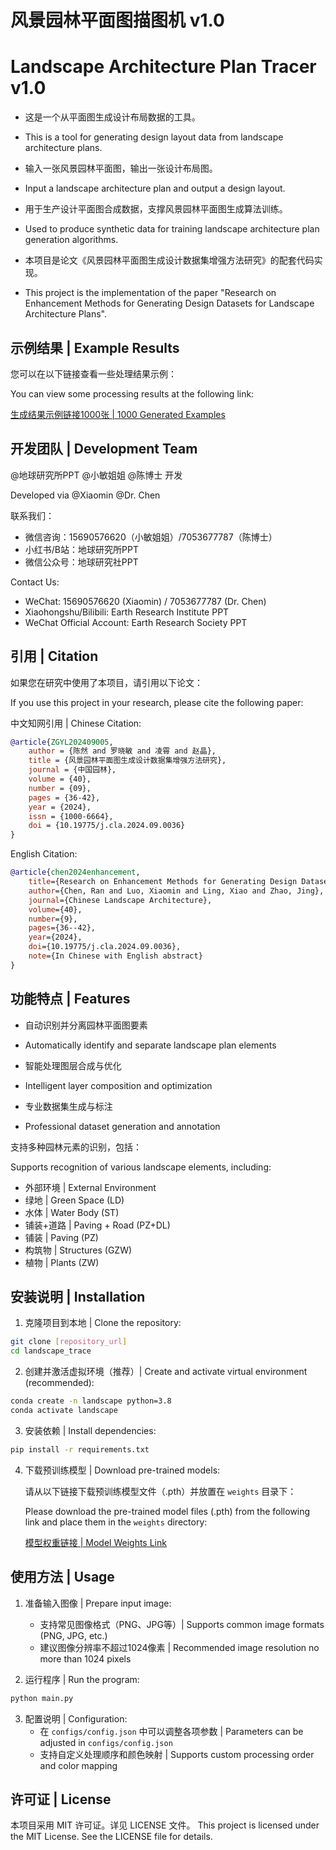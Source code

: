 # 风景园林平面图描图机 v1.0
# Landscape Architecture Plan Tracer v1.0

- 这是一个从平面图生成设计布局数据的工具。
- This is a tool for generating design layout data from landscape architecture plans.

- 输入一张风景园林平面图，输出一张设计布局图。
- Input a landscape architecture plan and output a design layout.

- 用于生产设计平面图合成数据，支撑风景园林平面图生成算法训练。
- Used to produce synthetic data for training landscape architecture plan generation algorithms.

- 本项目是论文《风景园林平面图生成设计数据集增强方法研究》的配套代码实现。
- This project is the implementation of the paper "Research on Enhancement Methods for Generating Design Datasets for Landscape Architecture Plans".

## 示例结果 | Example Results

您可以在以下链接查看一些处理结果示例：

You can view some processing results at the following link:

[生成结果示例链接1000张 | 1000 Generated Examples](https://cloud.tsinghua.edu.cn/d/e7fd019a7b2444e0add0/)

## 开发团队 | Development Team

@地球研究所PPT @小敏姐姐 @陈博士 开发

Developed via @Xiaomin @Dr. Chen

联系我们：
- 微信咨询：15690576620（小敏姐姐）/7053677787（陈博士）
- 小红书/B站：地球研究所PPT
- 微信公众号：地球研究社PPT

Contact Us:
- WeChat: 15690576620 (Xiaomin) / 7053677787 (Dr. Chen)
- Xiaohongshu/Bilibili: Earth Research Institute PPT
- WeChat Official Account: Earth Research Society PPT

## 引用 | Citation

如果您在研究中使用了本项目，请引用以下论文：

If you use this project in your research, please cite the following paper:

中文知网引用 | Chinese Citation:
```bibtex
@article{ZGYL202409005,
    author = {陈然 and 罗晓敏 and 凌霄 and 赵晶},
    title = {风景园林平面图生成设计数据集增强方法研究},
    journal = {中国园林},
    volume = {40},
    number = {09},
    pages = {36-42},
    year = {2024},
    issn = {1000-6664},
    doi = {10.19775/j.cla.2024.09.0036}
}
```

English Citation:
```bibtex
@article{chen2024enhancement,
    title={Research on Enhancement Methods for Generating Design Datasets for Landscape Architecture Plans},
    author={Chen, Ran and Luo, Xiaomin and Ling, Xiao and Zhao, Jing},
    journal={Chinese Landscape Architecture},
    volume={40},
    number={9},
    pages={36--42},
    year={2024},
    doi={10.19775/j.cla.2024.09.0036},
    note={In Chinese with English abstract}
}
```

## 功能特点 | Features

- 自动识别并分离园林平面图要素
- Automatically identify and separate landscape plan elements

- 智能处理图层合成与优化
- Intelligent layer composition and optimization

- 专业数据集生成与标注
- Professional dataset generation and annotation

支持多种园林元素的识别，包括：

Supports recognition of various landscape elements, including:
  - 外部环境 | External Environment
  - 绿地 | Green Space (LD)
  - 水体 | Water Body (ST)
  - 铺装+道路 | Paving + Road (PZ+DL)
  - 铺装 | Paving (PZ)
  - 构筑物 | Structures (GZW)
  - 植物 | Plants (ZW)

## 安装说明 | Installation

1. 克隆项目到本地 | Clone the repository:
```bash
git clone [repository_url]
cd landscape_trace
```

2. 创建并激活虚拟环境（推荐）| Create and activate virtual environment (recommended):
```bash
conda create -n landscape python=3.8
conda activate landscape
```

3. 安装依赖 | Install dependencies:
```bash
pip install -r requirements.txt
```

4. 下载预训练模型 | Download pre-trained models:

    请从以下链接下载预训练模型文件（.pth）并放置在 `weights` 目录下：

    Please download the pre-trained model files (.pth) from the following link and place them in the `weights` directory:

    [模型权重链接 | Model Weights Link](https://cloud.tsinghua.edu.cn/d/7b2c567ee9a24f08abe1/)

## 使用方法 | Usage

1. 准备输入图像 | Prepare input image:
   - 支持常见图像格式（PNG、JPG等）| Supports common image formats (PNG, JPG, etc.)
   - 建议图像分辨率不超过1024像素 | Recommended image resolution no more than 1024 pixels

2. 运行程序 | Run the program:
```bash
python main.py
```

3. 配置说明 | Configuration:
   - 在 `configs/config.json` 中可以调整各项参数 | Parameters can be adjusted in `configs/config.json`
   - 支持自定义处理顺序和颜色映射 | Supports custom processing order and color mapping

## 许可证 | License

本项目采用 MIT 许可证。详见 LICENSE 文件。
This project is licensed under the MIT License. See the LICENSE file for details. 